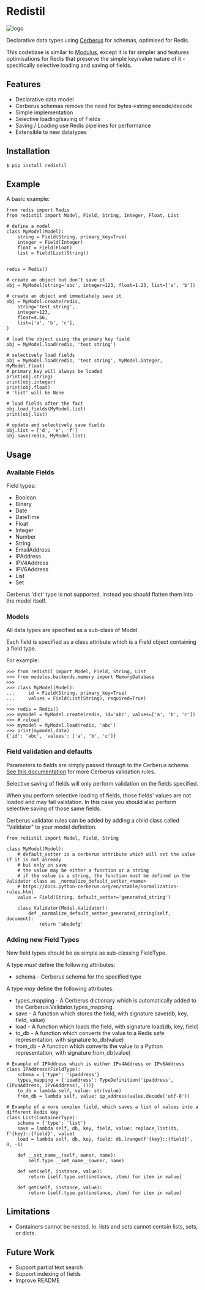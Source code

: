 # Redistil

![logo](https://raw.githubusercontent.com/adamlwgriffiths/redistil/master/images/redistil.jpg)

Declarative data types using [Cerberus](https://github.com/pyeve/cerberus) for schemas, optimised for Redis.

This codebase is similar to [Modulus](https://github.com/adamlwgriffiths/modulus), except it is far simpler
and features optimisations for Redis that preserve the simple key/value nature of it - specifically selective loading and saving of fields.


## Features

* Declarative data model
* Cerberus schemas remove the need for bytes->string encode/decode
* Simple implementation
* Selective loading/saving of Fields
* Saving / Loading use Redis pipelines for performance
* Extensible to new datatypes


## Installation

    $ pip install redistil


## Example

A basic example:

```
from redis import Redis
from redistil import Model, Field, String, Integer, Float, List

# define a model
class MyModel(Model):
    string = Field(String, primary_key=True)
    integer = Field(Integer)
    float = Field(Float)
    list = Field(List(String))


redis = Redis()

# create an object but don't save it
obj = MyModel(string='abc', integer=123, float=1.23, list=['a', 'b'])

# create an object and immediately save it
obj = MyModel.create(redis,
    string='test string',
    integer=123,
    float=4.56,
    list=['a', 'b', 'c'],
)

# load the object using the primary key field
obj = MyModel.load(redis, 'test string')

# selectively load fields
obj = MyModel.load(redis, 'test string', MyModel.integer, MyModel.float)
# primary_key will always be loaded
print(obj.string)
print(obj.integer)
print(obj.float)
# 'list' will be None

# load fields after the fact
obj.load_fields(MyModel.list)
print(obj.list)

# update and selectively save fields
obj.list = ['d', 'e', 'f']
obj.save(redis, MyModel.list)
```


## Usage

### Available Fields

Field types:

* Boolean
* Binary
* Date
* DateTime
* Float
* Integer
* Number
* String
* EmailAddress
* IPAddress
* IPV4Address
* IPV6Address
* List
* Set

Cerberus 'dict' type is not supported, instead you should flatten them into the model itself.


### Models

All data types are specified as a sub-class of Model.

Each field is specified as a class attribute which is a Field object containing a field type.

For example:

```
>>> from redistil import Model, Field, String, List
>>> from modelus.backends.memory import MemoryDatabase
>>>
>>> class MyModel(Model):
...     id = Field(String, primary_key=True)
...     values = Field(List(String), required=True)
...
>>> redis = Redis()
>>> mymodel = MyModel.create(redis, id='abc', values=['a', 'b', 'c'])
>>> # reload
>>> mymodel = MyModel.load(redis, 'abc')
>>> print(mymodel.data)
{'id': 'abc', 'values': ['a', 'b', 'c']}
```

### Field validation and defaults

Parameters to fields are simply passed through to the Cerberus schema.
[See this documentation](https://docs.python-cerberus.org/en/stable/validation-rules.html) for more Cerberus validation rules.

Selective saving of fields will only perform validation on the fields specified.

When you perform selective loading of fields, those fields' values are not loaded and may fail validation. In this case you should also perform selective saving of those same fields.

Cerberus validator rules can be added by adding a child class called "Validator" to your model definition.

```
from redistil import Model, Field, String

class MyModel(Model):
    # default_setter is a cerberus attribute which will set the value if it is not already
    # but only on save
    # the value may be either a function or a string
    # if the value is a string, the function must be defined in the Validator class as _normalize_default_setter_<name>
    # https://docs.python-cerberus.org/en/stable/normalization-rules.html
    value = Field(String, default_setter='generated_string')

    class Validator(Model.Validator):
        def _normalize_default_setter_generated_string(self, document):
            return 'abcdefg'
```

### Adding new Field Types

New field types should be as simple as sub-classing FieldType.

A type *must* define the following attributes:
* schema - Cerberus schema for the specified type

A type *may* define the following attributes:
* types_mapping - A Cerberus dictionary which is automatically added to the Cerberus.Validator.types_mapping.
* save - A function which stores the field, with signature save(db, key, field, value)
* load - A function which loads the field, with signature load(db, key, field)
* to_db - A function which converts the value to a Redis safe representation, with signature to_db(value)
* from_db - A function which converts the value to a Python representation, with signature from_db(value)

```
# Example of IPAddress which is either IPv4Address or IPv6Address
class IPAddress(FieldType):
    schema = {'type': 'ipaddress'}
    types_mapping = {'ipaddress': TypeDefinition('ipaddress', (IPv4Address, IPv6Address), ())}
    to_db = lambda self, value: str(value)
    from_db = lambda self, value: ip_address(value.decode('utf-8'))

# Example of a more complex field, which saves a list of values into a different Redis key
class List(ContainerType):
    schema = {'type': 'list'}
    save = lambda self, db, key, field, value: replace_list(db, f'{key}::{field}', value)
    load = lambda self, db, key, field: db.lrange(f'{key}::{field}', 0, -1)

    def __set_name__(self, owner, name):
        self.type.__set_name__(owner, name)

    def set(self, instance, value):
        return [self.type.set(instance, item) for item in value]

    def get(self, instance, value):
        return [self.type.get(instance, item) for item in value]
```


## Limitations

* Containers cannot be nested. Ie. lists and sets cannot contain lists, sets, or dicts.


## Future Work

* Support partial text search
* Support indexing of fields
* Improve README
